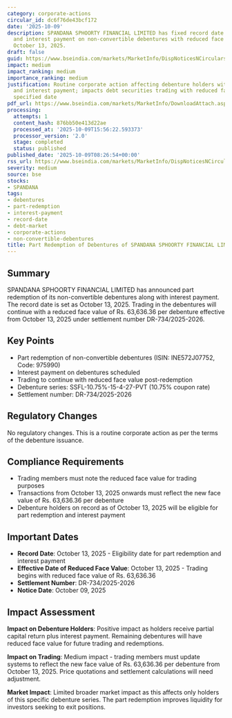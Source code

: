 ```yaml
---
category: corporate-actions
circular_id: dc6f76de43bcf172
date: '2025-10-09'
description: SPANDANA SPHOORTY FINANCIAL LIMITED has fixed record date for part redemption
  and interest payment on non-convertible debentures with reduced face value effective
  October 13, 2025.
draft: false
guid: https://www.bseindia.com/markets/MarketInfo/DispNoticesNCirculars.aspx?Noticeid={10F728BA-A679-4204-9F3C-830922D040A1}&noticeno=20251009-13&dt=10/09/2025&icount=13&totcount=64&flag=0
impact: medium
impact_ranking: medium
importance_ranking: medium
justification: Routine corporate action affecting debenture holders with part redemption
  and interest payment; impacts debt securities trading with reduced face value from
  specified date
pdf_url: https://www.bseindia.com/markets/MarketInfo/DownloadAttach.aspx?id=20251009-13&attachedId=
processing:
  attempts: 1
  content_hash: 876bb50e413d22ae
  processed_at: '2025-10-09T15:56:22.593373'
  processor_version: '2.0'
  stage: completed
  status: published
published_date: '2025-10-09T08:26:54+00:00'
rss_url: https://www.bseindia.com/markets/MarketInfo/DispNoticesNCirculars.aspx?Noticeid={10F728BA-A679-4204-9F3C-830922D040A1}&noticeno=20251009-13&dt=10/09/2025&icount=13&totcount=64&flag=0
severity: medium
source: bse
stocks:
- SPANDANA
tags:
- debentures
- part-redemption
- interest-payment
- record-date
- debt-market
- corporate-actions
- non-convertible-debentures
title: Part Redemption of Debentures of SPANDANA SPHOORTY FINANCIAL LIMITED
---
```


## Summary

SPANDANA SPHOORTY FINANCIAL LIMITED has announced part redemption of its non-convertible debentures along with interest payment. The record date is set as October 13, 2025. Trading in the debentures will continue with a reduced face value of Rs. 63,636.36 per debenture effective from October 13, 2025 under settlement number DR-734/2025-2026.

## Key Points

- Part redemption of non-convertible debentures (ISIN: INE572J07752, Code: 975990)
- Interest payment on debentures scheduled
- Trading to continue with reduced face value post-redemption
- Debenture series: SSFL-10.75%-15-4-27-PVT (10.75% coupon rate)
- Settlement number: DR-734/2025-2026

## Regulatory Changes

No regulatory changes. This is a routine corporate action as per the terms of the debenture issuance.

## Compliance Requirements

- Trading members must note the reduced face value for trading purposes
- Transactions from October 13, 2025 onwards must reflect the new face value of Rs. 63,636.36 per debenture
- Debenture holders on record as of October 13, 2025 will be eligible for part redemption and interest payment

## Important Dates

- **Record Date**: October 13, 2025 - Eligibility date for part redemption and interest payment
- **Effective Date of Reduced Face Value**: October 13, 2025 - Trading begins with reduced face value of Rs. 63,636.36
- **Settlement Number**: DR-734/2025-2026
- **Notice Date**: October 09, 2025

## Impact Assessment

**Impact on Debenture Holders**: Positive impact as holders receive partial capital return plus interest payment. Remaining debentures will have reduced face value for future trading and redemptions.

**Impact on Trading**: Medium impact - trading members must update systems to reflect the new face value of Rs. 63,636.36 per debenture from October 13, 2025. Price quotations and settlement calculations will need adjustment.

**Market Impact**: Limited broader market impact as this affects only holders of this specific debenture series. The part redemption improves liquidity for investors seeking to exit positions.